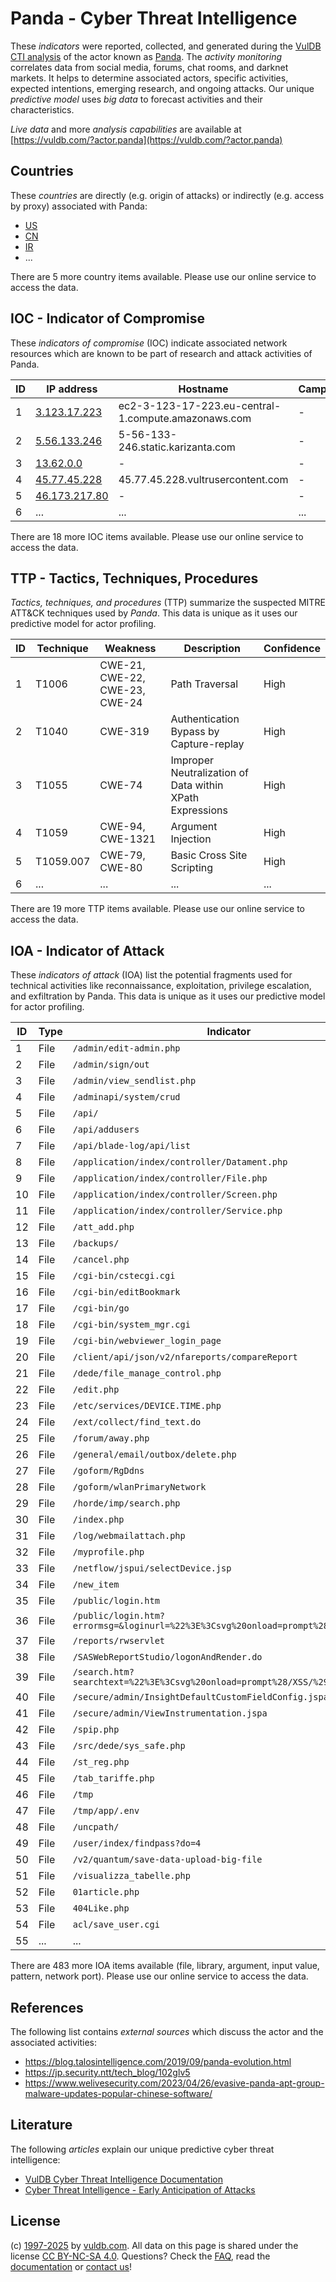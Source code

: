 # Panda - Cyber Threat Intelligence

These _indicators_ were reported, collected, and generated during the [VulDB CTI analysis](https://vuldb.com/?kb.cti) of the actor known as [Panda](https://vuldb.com/?actor.panda). The _activity monitoring_ correlates data from social media, forums, chat rooms, and darknet markets. It helps to determine associated actors, specific activities, expected intentions, emerging research, and ongoing attacks. Our unique _predictive model_ uses _big data_ to forecast activities and their characteristics.

_Live data_ and more _analysis capabilities_ are available at [https://vuldb.com/?actor.panda](https://vuldb.com/?actor.panda)

## Countries

These _countries_ are directly (e.g. origin of attacks) or indirectly (e.g. access by proxy) associated with Panda:

* [US](https://vuldb.com/?country.us)
* [CN](https://vuldb.com/?country.cn)
* [IR](https://vuldb.com/?country.ir)
* ...

There are 5 more country items available. Please use our online service to access the data.

## IOC - Indicator of Compromise

These _indicators of compromise_ (IOC) indicate associated network resources which are known to be part of research and attack activities of Panda.

ID | IP address | Hostname | Campaign | Confidence
-- | ---------- | -------- | -------- | ----------
1 | [3.123.17.223](https://vuldb.com/?ip.3.123.17.223) | ec2-3-123-17-223.eu-central-1.compute.amazonaws.com | - | Medium
2 | [5.56.133.246](https://vuldb.com/?ip.5.56.133.246) | 5-56-133-246.static.karizanta.com | - | High
3 | [13.62.0.0](https://vuldb.com/?ip.13.62.0.0) | - | - | High
4 | [45.77.45.228](https://vuldb.com/?ip.45.77.45.228) | 45.77.45.228.vultrusercontent.com | - | Medium
5 | [46.173.217.80](https://vuldb.com/?ip.46.173.217.80) | - | - | High
6 | ... | ... | ... | ...

There are 18 more IOC items available. Please use our online service to access the data.

## TTP - Tactics, Techniques, Procedures

_Tactics, techniques, and procedures_ (TTP) summarize the suspected MITRE ATT&CK techniques used by _Panda_. This data is unique as it uses our predictive model for actor profiling.

ID | Technique | Weakness | Description | Confidence
-- | --------- | -------- | ----------- | ----------
1 | T1006 | CWE-21, CWE-22, CWE-23, CWE-24 | Path Traversal | High
2 | T1040 | CWE-319 | Authentication Bypass by Capture-replay | High
3 | T1055 | CWE-74 | Improper Neutralization of Data within XPath Expressions | High
4 | T1059 | CWE-94, CWE-1321 | Argument Injection | High
5 | T1059.007 | CWE-79, CWE-80 | Basic Cross Site Scripting | High
6 | ... | ... | ... | ...

There are 19 more TTP items available. Please use our online service to access the data.

## IOA - Indicator of Attack

These _indicators of attack_ (IOA) list the potential fragments used for technical activities like reconnaissance, exploitation, privilege escalation, and exfiltration by Panda. This data is unique as it uses our predictive model for actor profiling.

ID | Type | Indicator | Confidence
-- | ---- | --------- | ----------
1 | File | `/admin/edit-admin.php` | High
2 | File | `/admin/sign/out` | High
3 | File | `/admin/view_sendlist.php` | High
4 | File | `/adminapi/system/crud` | High
5 | File | `/api/` | Low
6 | File | `/api/addusers` | High
7 | File | `/api/blade-log/api/list` | High
8 | File | `/application/index/controller/Datament.php` | High
9 | File | `/application/index/controller/File.php` | High
10 | File | `/application/index/controller/Screen.php` | High
11 | File | `/application/index/controller/Service.php` | High
12 | File | `/att_add.php` | Medium
13 | File | `/backups/` | Medium
14 | File | `/cancel.php` | Medium
15 | File | `/cgi-bin/cstecgi.cgi` | High
16 | File | `/cgi-bin/editBookmark` | High
17 | File | `/cgi-bin/go` | Medium
18 | File | `/cgi-bin/system_mgr.cgi` | High
19 | File | `/cgi-bin/webviewer_login_page` | High
20 | File | `/client/api/json/v2/nfareports/compareReport` | High
21 | File | `/dede/file_manage_control.php` | High
22 | File | `/edit.php` | Medium
23 | File | `/etc/services/DEVICE.TIME.php` | High
24 | File | `/ext/collect/find_text.do` | High
25 | File | `/forum/away.php` | High
26 | File | `/general/email/outbox/delete.php` | High
27 | File | `/goform/RgDdns` | High
28 | File | `/goform/wlanPrimaryNetwork` | High
29 | File | `/horde/imp/search.php` | High
30 | File | `/index.php` | Medium
31 | File | `/log/webmailattach.php` | High
32 | File | `/myprofile.php` | High
33 | File | `/netflow/jspui/selectDevice.jsp` | High
34 | File | `/new_item` | Medium
35 | File | `/public/login.htm` | High
36 | File | `/public/login.htm?errormsg=&loginurl=%22%3E%3Csvg%20onload=prompt%28/XSS/%29%3E` | High
37 | File | `/reports/rwservlet` | High
38 | File | `/SASWebReportStudio/logonAndRender.do` | High
39 | File | `/search.htm?searchtext=%22%3E%3Csvg%20onload=prompt%28/XSS/%29%3E` | High
40 | File | `/secure/admin/InsightDefaultCustomFieldConfig.jspa` | High
41 | File | `/secure/admin/ViewInstrumentation.jspa` | High
42 | File | `/spip.php` | Medium
43 | File | `/src/dede/sys_safe.php` | High
44 | File | `/st_reg.php` | Medium
45 | File | `/tab_tariffe.php` | High
46 | File | `/tmp` | Low
47 | File | `/tmp/app/.env` | High
48 | File | `/uncpath/` | Medium
49 | File | `/user/index/findpass?do=4` | High
50 | File | `/v2/quantum/save-data-upload-big-file` | High
51 | File | `/visualizza_tabelle.php` | High
52 | File | `01article.php` | High
53 | File | `404Like.php` | Medium
54 | File | `acl/save_user.cgi` | High
55 | ... | ... | ...

There are 483 more IOA items available (file, library, argument, input value, pattern, network port). Please use our online service to access the data.

## References

The following list contains _external sources_ which discuss the actor and the associated activities:

* https://blog.talosintelligence.com/2019/09/panda-evolution.html
* https://jp.security.ntt/tech_blog/102glv5
* https://www.welivesecurity.com/2023/04/26/evasive-panda-apt-group-malware-updates-popular-chinese-software/

## Literature

The following _articles_ explain our unique predictive cyber threat intelligence:

* [VulDB Cyber Threat Intelligence Documentation](https://vuldb.com/?kb.cti)
* [Cyber Threat Intelligence - Early Anticipation of Attacks](https://www.scip.ch/en/?labs.20201022)

## License

(c) [1997-2025](https://vuldb.com/?kb.changelog) by [vuldb.com](https://vuldb.com/?kb.about). All data on this page is shared under the license [CC BY-NC-SA 4.0](https://creativecommons.org/licenses/by-nc-sa/4.0/). Questions? Check the [FAQ](https://vuldb.com/?kb.faq), read the [documentation](https://vuldb.com/?kb) or [contact us](https://vuldb.com/?contact)!
